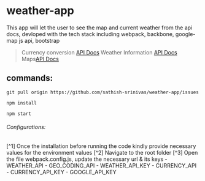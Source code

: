 # weather-app
This app will let the user to see the map and current weather from the api docs, devloped with the tech stack including webpack, backbone, google-map js api, bootstrap

> Currency conversion [API Docs](http://api.forex/)
> Weather Information [API Docs](https://openweathermap.org/api)
> Maps[API Docs](https://developers.google.com/maps/documentation/javascript)


## commands:
```
git pull origin https://github.com/sathish-srinivas/weather-app/issues

npm install

npm start

```
###### Configurations:
[^1] Once the installation before running the code kindly provide necessary values for the environment values
[^2] Navigate to the root folder
[^3] Open the file webpack.config.js, update the necessary url & its keys
    - WEATHER_API
    - GEO_CODING_API
    - WEATHER_API_KEY
    - CURRENCY_API
    - CURRENCY_API_KEY
    - GOOGLE_API_KEY

